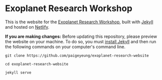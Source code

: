 # Exoplanet Research Workshop

This is the website for the [Exoplanet Research Workshop](https://exoplanetresearch.netlify.app), built with [Jekyll](https://jekyllrb.com/) and hosted on [Netlify](https://www.netlify.com/).

**If you are making changes:** Before updating this repository, please preview the website on your machine. To do so, you must [install Jekyll](https://jekyllrb.com/docs/installation/) and then run the following commands on your computer's command line.

```
git clone https://github.com/paigeyeung/exoplanet-research-website

cd exoplanet-research-website

jekyll serve
```
